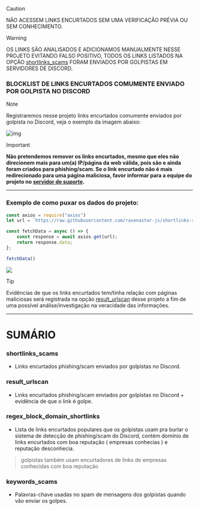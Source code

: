 > [!CAUTION]
> NÃO ACESSEM LINKS ENCURTADOS SEM UMA VERIFICAÇÃO PRÉVIA OU SEM CONHECIMENTO.

> [!WARNING]  
> OS LINKS SÃO ANALISADOS E ADICIONAMOS MANUALMENTE NESSE PROJETO EVITANDO FALSO POSITIVO, TODOS OS LINKS LISTADOS NA OPÇÃO [shortlinks_scams](/scams/shortlinks.json) FORAM ENVIADOS POR GOLPISTAS EM SERVIDORES DE DISCORD.

### BLOCKLIST DE LINKS ENCURTADOS COMUMENTE ENVIADO POR GOLPISTA NO DISCORD

> [!NOTE]
> Registraremos nesse projeto links encurtados comumente enviados por golpista no Discord, veja o exemplo da imagem abaixo:

![img](https://i.imgur.com/8KHcjBx.png)


> [!IMPORTANT] 
> **️Não pretendemos remover os links encurtados, mesmo que eles não direcionem mais para um(a) IP/página da web válida, pois são e ainda foram criados para phishing/scam. Se o link encurtado não é mais redirecionado para uma página maliciosa, favor informar para a equipe do projeto no [servidor de suporte](https://discord.gg/PGmfDBSXC7).**
---
### Exemplo de como puxar os dados do projeto:
```javascript
const axios = require("axios")
let url = `https://raw.githubusercontent.com/ravenastar-js/shortlinks-scams/main/scams/shortlinks.json`

const fetchData = async () => {
    const response = await axios.get(url);
    return response.data;
};

fetchData()
```
<a href="https://www.npmjs.com/package/axios" target="_blank"><img src="https://img.shields.io/badge/-axios-c40404?style=flat-square&labelColor=c40404&logo=npm&logoColor=white&link=https://www.npmjs.com/package/axios"/></a>

> [!TIP]
> Evidências de que os links encurtados tem/tinha relação com páginas maliciosas será registrada na opção [result_urlscan](/scams/shortlinks.json) desse projeto a fim de uma possível análise/investigação na veracidade das informações.
---

# SUMÁRIO 

### shortlinks_scams
- Links encurtados phishing/scam enviados por golpistas no Discord. 

### result_urlscan
- Links encurtados phishing/scam enviados por golpistas no Discord + evidência de que o link é golpe.

### regex_block_domain_shortlinks
- Lista de links encurtados populares que os golpistas usam pra burlar o sistema de detecção de phishing/scam do Discord, contém domínio de links encurtados com boa reputação ( empresas conhecias ) e reputação desconhecia.

> golpistas também usam encurtadores de links de empresas conhecidas com boa reputação

### keywords_scams
- Palavras-chave usadas no spam de mensagens dos golpistas quando vão enviar os golpes.
